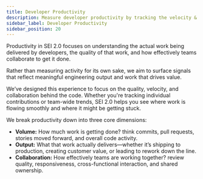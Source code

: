 ```yaml
---
title: Developer Productivity
description: Measure developer productivity by tracking the velocity & flow metrics across your organization.
sidebar_label: Developer Productivity
sidebar_position: 20
---
```


Productivity in SEI 2.0 focuses on understanding the actual work being delivered by developers, the quality of that work, and how effectively teams collaborate to get it done.

Rather than measuring activity for its own sake, we aim to surface signals that reflect meaningful engineering output and work that drives value.

We’ve designed this experience to focus on the quality, velocity, and collaboration behind the code. Whether you're tracking individual contributions or team-wide trends, SEI 2.0 helps you see where work is flowing smoothly and where it might be getting stuck.

We break productivity down into three core dimensions:

* **Volume:** How much work is getting done? think commits, pull requests, stories moved forward, and overall code activity.
* **Output:** What that work actually delivers—whether it’s shipping to production, creating customer value, or leading to rework down the line.
* **Collaboration:** How effectively teams are working together? review quality, responsiveness, cross-functional interaction, and shared ownership.
